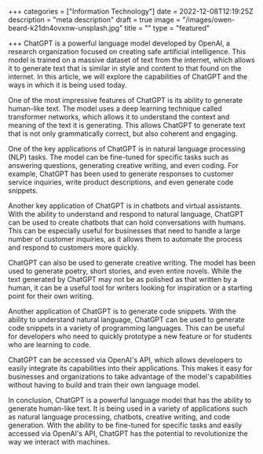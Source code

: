 +++
categories = ["Information Technology"]
date = 2022-12-08T12:19:25Z
description = "meta description"
draft = true
image = "/images/owen-beard-k21dn4ovxnw-unsplash.jpg"
title = ""
type = "featured"

+++
ChatGPT is a powerful language model developed by OpenAI, a research organization focused on creating safe artificial intelligence. This model is trained on a massive dataset of text from the internet, which allows it to generate text that is similar in style and content to that found on the internet. In this article, we will explore the capabilities of ChatGPT and the ways in which it is being used today.

One of the most impressive features of ChatGPT is its ability to generate human-like text. The model uses a deep learning technique called transformer networks, which allows it to understand the context and meaning of the text it is generating. This allows ChatGPT to generate text that is not only grammatically correct, but also coherent and engaging.

One of the key applications of ChatGPT is in natural language processing (NLP) tasks. The model can be fine-tuned for specific tasks such as answering questions, generating creative writing, and even coding. For example, ChatGPT has been used to generate responses to customer service inquiries, write product descriptions, and even generate code snippets.

Another key application of ChatGPT is in chatbots and virtual assistants. With the ability to understand and respond to natural language, ChatGPT can be used to create chatbots that can hold conversations with humans. This can be especially useful for businesses that need to handle a large number of customer inquiries, as it allows them to automate the process and respond to customers more quickly.

ChatGPT can also be used to generate creative writing. The model has been used to generate poetry, short stories, and even entire novels. While the text generated by ChatGPT may not be as polished as that written by a human, it can be a useful tool for writers looking for inspiration or a starting point for their own writing.

Another application of ChatGPT is to generate code snippets. With the ability to understand natural language, ChatGPT can be used to generate code snippets in a variety of programming languages. This can be useful for developers who need to quickly prototype a new feature or for students who are learning to code.

ChatGPT can be accessed via OpenAI's API, which allows developers to easily integrate its capabilities into their applications. This makes it easy for businesses and organizations to take advantage of the model's capabilities without having to build and train their own language model.

In conclusion, ChatGPT is a powerful language model that has the ability to generate human-like text. It is being used in a variety of applications such as natural language processing, chatbots, creative writing, and code generation. With the ability to be fine-tuned for specific tasks and easily accessed via OpenAI's API, ChatGPT has the potential to revolutionize the way we interact with machines.